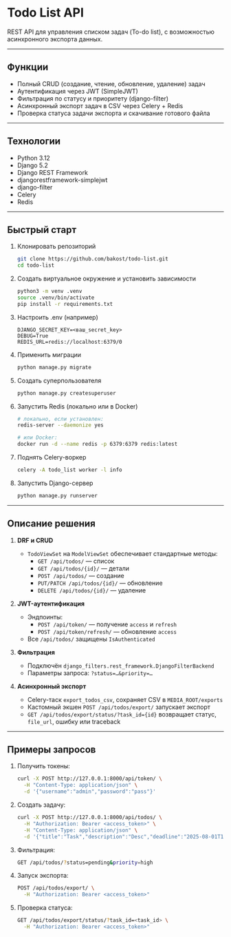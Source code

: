 # Todo List API

REST API для управления списком задач (To-do list), с возможностью асинхронного экспорта данных.  

---

## Функции

- Полный CRUD (создание, чтение, обновление, удаление) задач  
- Аутентификация через JWT (SimpleJWT)  
- Фильтрация по статусу и приоритету (django-filter)  
- Асинхронный экспорт задач в CSV через Celery + Redis  
- Проверка статуса задачи экспорта и скачивание готового файла  

---

## Технологии

- Python 3.12  
- Django 5.2  
- Django REST Framework  
- djangorestframework-simplejwt  
- django-filter  
- Celery  
- Redis  

---

## Быстрый старт

1. Клонировать репозиторий  
   ```bash
   git clone https://github.com/bakost/todo-list.git
   cd todo-list
   ```

2. Создать виртуальное окружение и установить зависимости  
   ```bash
   python3 -m venv .venv
   source .venv/bin/activate
   pip install -r requirements.txt
   ```

3. Настроить .env (например)
   ```
   DJANGO_SECRET_KEY=<ваш_secret_key>
   DEBUG=True
   REDIS_URL=redis://localhost:6379/0
   ```

4. Применить миграции  
   ```bash
   python manage.py migrate
   ```

5. Создать суперпользователя  
   ```bash
   python manage.py createsuperuser
   ```

6. Запустить Redis (локально или в Docker)  
   ```bash
   # локально, если установлен:
   redis-server --daemonize yes

   # или Docker:
   docker run -d --name redis -p 6379:6379 redis:latest
   ```

7. Поднять Celery-воркер  
   ```bash
   celery -A todo_list worker -l info
   ```

8. Запустить Django-сервер  
   ```bash
   python manage.py runserver
   ```

---

## Описание решения

1. **DRF и CRUD**  
   - `TodoViewSet` на `ModelViewSet` обеспечивает стандартные методы:  
     - `GET /api/todos/` — список  
     - `GET /api/todos/{id}/` — детали  
     - `POST /api/todos/` — создание  
     - `PUT/PATCH /api/todos/{id}/` — обновление  
     - `DELETE /api/todos/{id}/` — удаление  

2. **JWT-аутентификация**  
   - Эндпоинты:  
     - `POST /api/token/` — получение `access` и `refresh`  
     - `POST /api/token/refresh/` — обновление `access`  
   - Все `/api/todos/` защищены `IsAuthenticated`

3. **Фильтрация**  
   - Подключён `django_filters.rest_framework.DjangoFilterBackend`  
   - Параметры запроса: `?status=…&priority=…`

4. **Асинхронный экспорт**  
   - Celery-таск `export_todos_csv`, сохраняет CSV в `MEDIA_ROOT/exports`  
   - Кастомный экшен `POST /api/todos/export/` запускает экспорт  
   - `GET /api/todos/export/status/?task_id={id}` возвращает статус, `file_url`, ошибку или traceback  

---

## Примеры запросов

1. Получить токены:
   ```bash
   curl -X POST http://127.0.0.1:8000/api/token/ \
     -H "Content-Type: application/json" \
     -d '{"username":"admin","password":"pass"}'
   ```

2. Создать задачу:
   ```bash
   curl -X POST http://127.0.0.1:8000/api/todos/ \
     -H "Authorization: Bearer <access_token>" \
     -H "Content-Type: application/json" \
     -d '{"title":"Task","description":"Desc","deadline":"2025-08-01T12:00:00Z","priority":"low"}'
   ```

3. Фильтрация:
   ```bash
   GET /api/todos/?status=pending&priority=high
   ```

4. Запуск экспорта:
   ```bash
   POST /api/todos/export/ \
     -H "Authorization: Bearer <access_token>"
   ```

5. Проверка статуса:
   ```bash
   GET /api/todos/export/status/?task_id=<task_id> \
     -H "Authorization: Bearer <access_token>"
   ```
   